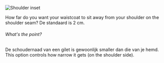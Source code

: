 ![Shoulder inset](shoulderinset.svg)

How far do you want your waistcoat to sit away from your shoulder on the shoulder seam? De standaard is 2 cm.

<Note>

###### What's the point?

De schoudernaad van een gilet is gewoonlijk smaller dan die van je hemd. This option controls how narrow it gets (on the shoulder side).

</Note>

